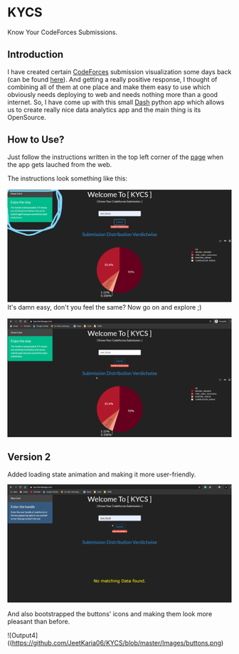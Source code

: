 # KYCS
Know Your CodeForces Submissions.

## Introduction
I have created certain [CodeForces](https://codeforces.com/) submission visualization some days back (can be found [here](https://github.com/JeetKaria06/CF_Submissions/tree/master/Submission_Visualization)). And getting a really positive response, I thought of combining all of them at one place and make them easy to use which obviously needs deploying to web and needs nothing more than a good internet. So, I have come up with this small [Dash](https://dash.plotly.com/) python app which allows us to create really nice data analytics app and the main thing is its OpenSource.

## How to Use?
Just follow the instructions written in the top left corner of the [page](https://kycs.herokuapp.com/) when the app gets lauched from the web. 

The instructions look something like this:
<br>
<br>
![Output1](https://github.com/JeetKaria06/KYCS/blob/master/Images/learn.jpg) 
<br>
It's damn easy, don't you feel the same? Now go on and explore ;)
<br>
<br>
![Output2](https://github.com/JeetKaria06/KYCS/blob/master/Images/Enjoy.gif)

## Version 2

Added loading state animation and making it more user-friendly.

![Output3](https://github.com/JeetKaria06/KYCS/blob/master/Images/v2.gif)

And also bootstrapped the buttons' icons and making them look more pleasant than before.

![Output4]((https://github.com/JeetKaria06/KYCS/blob/master/Images/buttons.png)
